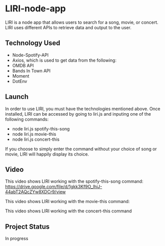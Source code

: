 # LIRI-node-app
LIRI is a node app that allows users to search for a song, movie, or concert. LIRI uses different APIs to retrieve data and output to the user. 


## Technology Used
* Node-Spotify-API
* Axios, which is used to get data from the following:
* OMDB API
* Bands In Town API
* Moment
* DotEnv


## Launch
In order to use LIRI, you must have the technologies mentioned above. Once installed, LIRI can be accessed by going to liri.js and inputing one of the following commands:
* node liri.js spotify-this-song <song name>
* node liri.js movie-this <movie title>
* node liri.js concert-this <artist name>
  
If you choose to simply enter the command without your choice of song or movie, LIRI will happily display its choice.

## Video
This video shows LIRI working with the spotify-this-song command:
https://drive.google.com/file/d/1gkk3Kf9O_lhiJ-44abT2AQcZYw8XDCr9/view

This video shows LIRI working with the movie-this command:

This video shows LIRI working with the concert-this command




## Project Status
In progress
